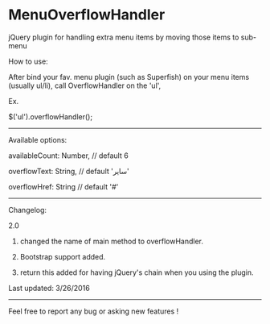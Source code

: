 # MenuOverflowHandler
jQuery plugin for handling extra menu items by moving those items to sub-menu

How to use:

After bind your fav. menu plugin (such as Superfish) on your menu items (usually ul/li), call OverflowHandler on the 'ul',

Ex.

$('ul').overflowHandler();

----------------------------------------------------------------------------------------------------
Available options:

availableCount: Number, // default 6

overflowText: String,   // default 'سایر'

overflowHref: String    // default '#'

----------------------------------------------------------------------------------------------------
Changelog:

2.0

1. changed the name of main method to overflowHandler.

2. Bootstrap support added.

3. return this added for having jQuery's chain when you using the plugin.
 
Last updated: 3/26/2016

----------------------------------------------------------------------------------------------------
Feel free to report any bug or asking new features !
